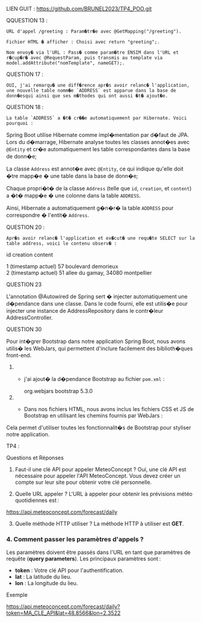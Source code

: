 
LIEN GUIT : https://github.com/BRUNEL2023/TP4_POO.git

QQUESTION 13 :

	URL d'appel /greeting : Param�tr�e avec @GetMapping("/greeting").
	
	Fichier HTML � afficher : Choisi avec return "greeting";.
	
	Nom envoy� via l'URL : Pass� comme param�tre ENSIM dans l'URL et r�cup�r� avec @RequestParam, puis transmis au template via model.addAttribute("nomTemplate", nameGET);.

QUESTION 17 :

	OUI, j'ai remarqu� une diff�rence apr�s avoir relanc� l'application, une nouvelle table nomm�e `ADDRESS` est apparue dans la base de donn�esqui ainsi que ses m�thodes qui ont aussi �t� ajout�e. 
	
QUESTION 18 :

	La table `ADDRESS` a �t� cr��e automatiquement par Hibernate. Voici pourquoi :


   Spring Boot utilise Hibernate comme impl�mentation par d�faut de JPA. Lors du d�marrage, Hibernate analyse toutes les classes annot�es avec `@Entity` et cr�e automatiquement les table correspondantes dans la base de donn�e;


   La classe `Address` est annot�e avec `@Entity`, ce qui indique qu'elle doit �tre mapp�e � une table dans la base de donn�e;


   Chaque propri�t� de la classe `Address` (telle que `id`, `creation`, et `content`) a �t� mapp�e � une colonne dans la table `ADDRESS`.

Ainsi, Hibernate a automatiquement g�n�r� la table `ADDRESS` pour correspondre � l'entit� `Address`. 

QUESTION 20 : 


	Apr�s avoir relanc� l'application et ex�cut� une requ�te SELECT sur la table address, voici le contenu observ� :

 id      	creation              	 content                                     

 1    		(timestamp actuel)    	 57 boulevard demorieux                      
 2    		(timestamp actuel)   	 51 allee du gamay, 34080 montpellier
 
 
QUESTION 23

L'annotation @Autowired de Spring sert � injecter automatiquement une d�pendance dans une classe. Dans le code fourni, elle est utilis�e pour injecter une instance de AddressRepository dans le contr�leur AddressController.

QUESTION 30

Pour int�grer Bootstrap dans notre application Spring Boot, nous avons utilis� les WebJars, qui permettent d'inclure facilement des biblioth�ques front-end.



1. 
    - j'ai ajout� la d�pendance Bootstrap au fichier `pom.xml` :
      
      <dependency>
          <groupId>org.webjars</groupId>
          <artifactId>bootstrap</artifactId>
          <version>5.3.0</version> <!-- Utilisez la derni�re version disponible -->
      </dependency>
      

2. 
    - Dans nos fichiers HTML, nous avons inclus les fichiers CSS et JS de Bootstrap en utilisant les chemins fournis par WebJars :
    
      <!-- Lien vers le CSS de Bootstrap -->
      <link rel="stylesheet" th:href="@{/webjars/bootstrap/5.3.0/css/bootstrap.min.css}" />
      
      <!-- Script JS de Bootstrap -->
      <script th:src="@{/webjars/bootstrap/5.3.0/js/bootstrap.bundle.min.js}"></script>

Cela permet d'utiliser toutes les fonctionnalit�s de Bootstrap pour styliser notre application.

TP4 : 

Questions et Réponses

 1. Faut-il une clé API pour appeler MeteoConcept ?
Oui, une clé API est nécessaire pour appeler l'API MeteoConcept. Vous devez créer un compte sur leur site pour obtenir votre clé personnelle.

2. Quelle URL appeler ?
L'URL à appeler pour obtenir les prévisions météo quotidiennes est :

https://api.meteoconcept.com/forecast/daily


 3. Quelle méthode HTTP utiliser ?
La méthode HTTP à utiliser est **GET**.

### 4. Comment passer les paramètres d'appels ?
Les paramètres doivent être passés dans l'URL en tant que paramètres de requête (**query parameters**). Les principaux paramètres sont :
- **token** : Votre clé API pour l'authentification.
- **lat** : La latitude du lieu.
- **lon** : La longitude du lieu.

Exemple

https://api.meteoconcept.com/forecast/daily?token=MA_CLE_API&lat=48.8566&lon=2.3522

